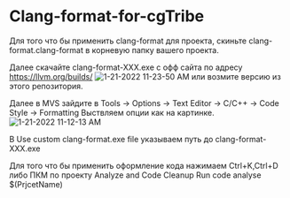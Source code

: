 # Clang-format-for-cgTribe

Для того что бы применить clang-format для проекта, скиньте clang-format.clang-format в корневую папку вашего проекта.

Далее скачайте  clang-format-XXX.exe с офф сайта по адресу https://llvm.org/builds/ ![1-21-2022 11-23-50 AM](https://user-images.githubusercontent.com/60007719/150484291-48f96931-f1c1-414a-8477-7c0cc119ee70.png)
или возмите версию из этого репозитория.

Далее в MVS зайдите в Tools -> Options -> Text Editor -> C/C++ -> Code Style -> Formatting Выствляем опции как на картинке. ![1-21-2022 11-12-13 AM](https://user-images.githubusercontent.com/60007719/150482808-751d9e7b-79c7-4287-9896-d84d1c2a358f.png)

В Use custom clang-format.exe file указываем путь до clang-format-XXX.exe

Для того что бы применить оформление кода нажимаем Ctrl+K,Ctrl+D либо ПКМ по проекту Analyze and Code Cleanup Run code analyse $(PrjcetName)

